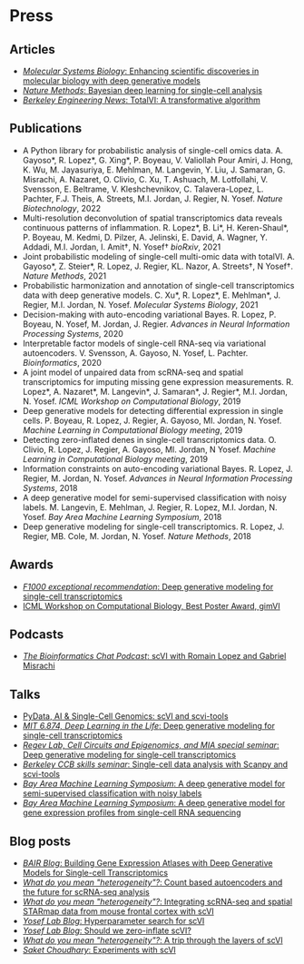 # Press

## Articles

- [*Molecular Systems Biology*: Enhancing scientific discoveries in molecular biology with deep generative models](https://www.embopress.org/doi/full/10.15252/msb.20199198)
- [*Nature Methods*: Bayesian deep learning for single-cell analysis](https://www.nature.com/articles/s41592-018-0230-9&)
- [*Berkeley Engineering News*: TotalVI: A transformative algorithm](https://engineering.berkeley.edu/news/2021/03/totalvi-a-transformative-algorithm/)

## Publications

- A Python library for probabilistic analysis of single-cell omics data.
    A. Gayoso\*, R. Lopez\*, G. Xing\*, P. Boyeau, V. Valiollah Pour Amiri, J. Hong, K. Wu, M. Jayasuriya, E. Mehlman, M. Langevin, Y. Liu, J. Samaran, G. Misrachi, A. Nazaret, O. Clivio, C. Xu, T. Ashuach, M. Lotfollahi, V. Svensson, E. Beltrame, V. Kleshchevnikov, C. Talavera-Lopez, L. Pachter, F.J. Theis, A. Streets, M.I. Jordan, J. Regier, N. Yosef.
    *Nature Biotechnology*, 2022
- Multi-resolution deconvolution of spatial transcriptomics data reveals continuous patterns of inflammation.
    R. Lopez\*, B. Li\*, H. Keren-Shaul\*, P. Boyeau, M. Kedmi, D. Pilzer, A. Jelinski, E. David, A. Wagner, Y. Addadi, M.I. Jordan, I. Amit†, N. Yosef†
    *bioRxiv*, 2021
- Joint probabilistic modeling of single-cell multi-omic data with totalVI.
    A. Gayoso\*, Z. Steier\*, R. Lopez, J. Regier, KL. Nazor, A. Streets†, N Yosef†.
    *Nature Methods*, 2021
- Probabilistic harmonization and annotation of single-cell transcriptomics data with deep generative models.
    C. Xu\*, R. Lopez\*, E. Mehlman\*, J. Regier, M.I. Jordan, N. Yosef.
    *Molecular Systems Biology*, 2021
- Decision-making with auto-encoding variational Bayes.
    R. Lopez, P. Boyeau, N. Yosef, M. Jordan, J. Regier.
    *Advances in Neural Information Processing Systems*, 2020
- Interpretable factor models of single-cell RNA-seq via variational autoencoders.
    V. Svensson, A. Gayoso, N. Yosef, L. Pachter.
    *Bioinformatics*, 2020
- A joint model of unpaired data from scRNA-seq and spatial transcriptomics for imputing missing gene expression measurements.
    R. Lopez\*, A. Nazaret\*, M. Langevin\*, J. Samaran\*, J. Regier\*, M.I. Jordan, N. Yosef.
    *ICML Workshop on Computational Biology*, 2019
- Deep generative models for detecting differential expression in single cells.
    P. Boyeau, R. Lopez, J. Regier, A. Gayoso, MI. Jordan, N. Yosef.
    *Machine Learning in Computational Biology meeting*, 2019
- Detecting zero-inflated denes in single-cell transcriptomics data.
    O. Clivio, R. Lopez, J. Regier, A. Gayoso, MI. Jordan, N Yosef.
    *Machine Learning in Computational Biology meeting*, 2019
- Information constraints on auto-encoding variational Bayes.
    R. Lopez, J. Regier, M. Jordan, N. Yosef.
    *Advances in Neural Information Processing Systems*, 2018
- A deep generative model for semi-supervised classification with noisy labels.
    M. Langevin, E. Mehlman, J. Regier, R. Lopez, M.I. Jordan, N. Yosef.
    *Bay Area Machine Learning Symposium*, 2018
- Deep generative modeling for single-cell transcriptomics.
    R. Lopez, J. Regier, MB. Cole, M. Jordan, N. Yosef.
    *Nature Methods*, 2018

## Awards

- [*F1000 exceptional recommendation*: Deep generative modeling for single-cell transcriptomics](https://facultyopinions.com/prime/734522090)
- [ICML Workshop on Computational Biology, Best Poster Award, gimVI](https://sites.google.com/view/icml-compbio-2019/home)

## Podcasts

- [*The Bioinformatics Chat Podcast*: scVI with Romain Lopez and Gabriel Misrachi](https://bioinformatics.chat/scvi)

## Talks

- [PyData, AI & Single-Cell Genomics: scVI and scvi-tools](https://youtu.be/tpf-BgqNxwY?t=5185)
- [*MIT 6.874, Deep Learning in the Life*: Deep generative modeling for single-cell transcriptomics](https://youtu.be/NNOkdgE4jNM?t=2783)
- [*Regev Lab, Cell Circuits and Epigenomics, and MIA special seminar*: Deep generative modeling for single-cell transcriptomics](https://www.broadinstitute.org/talks/regev-lab-cell-circuits-and-epigenomics-and-mia-special-seminar-deep-generative-modeling)
- [*Berkeley CCB skills seminar*: Single-cell data analysis with Scanpy and scvi-tools](https://ccbskillssem.github.io/pages/scanpy_scvi_tools/)
- [*Bay Area Machine Learning Symposium*: A deep generative model for semi-supervised classification with noisy labels](https://www.youtube.com/watch?v=A2Sv0AUA27I)
- [*Bay Area Machine Learning Symposium*: A deep generative model for gene expression profiles from single-cell RNA sequencing](https://www.youtube.com/watch?v=NlpqwjQ91Sc)

## Blog posts

- [*BAIR Blog*: Building Gene Expression Atlases with Deep Generative Models for Single-cell Transcriptomics](https://bair.berkeley.edu/blog/2018/12/05/genes/)
- [*What do you mean "heterogeneity"?*: Count based autoencoders and the future for scRNA-seq analysis](https://www.nxn.se/valent/2018/4/20/count-based-autoencoders-and-the-future-for-scrna-seq-analysis)
- [*What do you mean "heterogeneity"?*: Integrating scRNA-seq and spatial STARmap data from mouse frontal cortex with scVI](https://www.nxn.se/valent/2018/10/4/integrating-single-cell-and-spatial-frontal-cortex-data-with-scvi)
- [*Yosef Lab Blog*: Hyperparameter search for scVI](https://scvi-tools.org/blog/autotune)
- [*Yosef Lab Blog*: Should we zero-inflate scVI?](https://scvi-tools.org/blog/zero-inflation)
- [*What do you mean "heterogeneity"?*: A trip through the layers of scVI](https://www.nxn.se/valent/2020/9/16/a-trip-through-the-layers-of-scvi)
- [*Saket Choudhary*: Experiments with scVI](https://saket-choudhary.me/blog/2020/12/27/scvi/)
